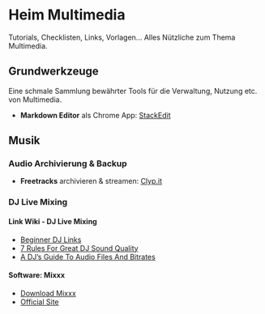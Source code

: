 # Heim Multimedia
Tutorials, Checklisten, Links, Vorlagen... Alles Nützliche zum Thema Multimedia.

## Grundwerkzeuge

Eine schmale Sammlung bewährter Tools für die Verwaltung, Nutzung etc. von Multimedia. 

- **Markdown Editor** als Chrome App: [StackEdit](https://stackedit.io/app#)

## Musik

### Audio Archivierung & Backup

- **Freetracks** archivieren & streamen: [Clyp.it](https://clyp.it/user/psqp3m5x)


### DJ Live Mixing

#### Link Wiki - DJ Live Mixing

- [Beginner DJ Links](https://www.mixxx.org/wiki/doku.php/beginner_dj_links)
- [7 Rules For Great DJ Sound Quality](https://www.digitaldjtips.com/2012/12/7-rules-for-great-dj-sound-quality/)
- [A DJ’s Guide To Audio Files And Bitrates](https://djtechtools.com/2012/09/26/a-djs-guide-to-audio-files-and-bitrates/)

#### Software: Mixxx

- [Download Mixxx](https://www.mixxx.org/download/) 
- [Official Site](https://www.mixxx.org/)
